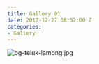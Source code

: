 ```yaml
---
title: Gallery 01
date: 2017-12-27 08:52:00 Z
categories:
- Gallery
---
```


![bg-teluk-lamong.jpg](/uploads/bg-teluk-lamong.jpg)
